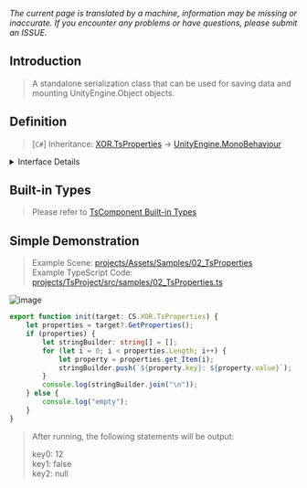 *The current page is translated by a machine, information may be missing or inaccurate. If you encounter any problems or have questions, please submit an ISSUE.*

## Introduction
> A standalone serialization class that can be used for saving data and mounting UnityEngine.Object objects.

## Definition
> [`C#`] Inheritance: [XOR.TsProperties](../../projects/Assets/XOR/Runtime/Src/Components/TsProperties.cs) → [UnityEngine.MonoBehaviour](https://docs.unity3d.com/ScriptReference/MonoBehaviour.html)

<details>
<summary>Interface Details</summary>

| Methods  | Description  |
| ------------ | ------------ |
| `XOR.Serializables.ResultPair[] GetProperties()`   |  Get all serialized members |
| `void SetProperty(string, object)`  | (EditorOnly) Set key-value  |
| `void SetPropertyListener(Action<string, object>)` | (EditorOnly) Set key-value update callback |
</details>

## Built-in Types
> Please refer to [TsComponent Built-in Types](./TsComponent.md#built-in-types)

## Simple Demonstration
> Example Scene: [projects/Assets/Samples/02_TsProperties](../../projects/Assets/Samples/02_TsProperties)  
> Example TypeScript Code: [projects/TsProject/src/samples/02_TsProperties.ts](../../projects/TsProject/src/samples/02_TsProperties.ts)  

![image](https://user-images.githubusercontent.com/45587825/217222792-42495cf8-cec1-4ad2-92ea-6908d83f43af.png)
```typescript
export function init(target: CS.XOR.TsProperties) {
    let properties = target?.GetProperties();
    if (properties) {
        let stringBuilder: string[] = [];
        for (let i = 0; i < properties.Length; i++) {
            let property = properties.get_Item(i);
            stringBuilder.push(`${property.key}: ${property.value}`);
        }
        console.log(stringBuilder.join("\n"));
    } else {
        console.log("empty");
    }
}
```

> After running, the following statements will be output:
>
> key0: 12  
> key1: false  
> key2: null  